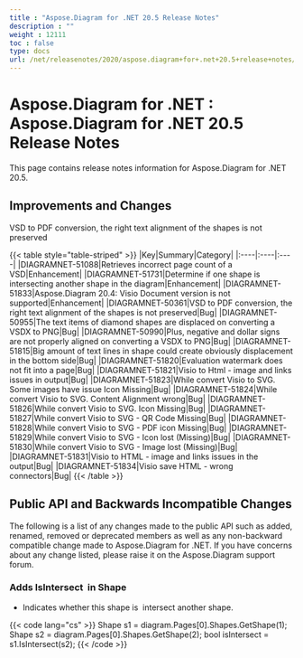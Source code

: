 ```yaml
---
title : "Aspose.Diagram for .NET 20.5 Release Notes" 
description : "" 
weight : 12111 
toc : false
type: docs
url: /net/releasenotes/2020/aspose.diagram+for+.net+20.5+release+notes/
---
```


# Aspose.Diagram for .NET : Aspose.Diagram for .NET 20.5 Release Notes


This page contains release notes information for Aspose.Diagram for .NET 20.5.

## Improvements and Changes

VSD to PDF conversion, the right text alignment of the shapes is not preserved

{{< table style="table-striped" >}}
|Key|Summary|Category|
|:----|:----|:----|
|DIAGRAMNET-51088|Retrieves incorrect page count of a VSD|Enhancement|
|DIAGRAMNET-51731|Determine if one shape is intersecting another shape in the diagram|Enhancement|
|DIAGRAMNET-51833|Aspose.Diagram 20.4: Visio Document version is not supported|Enhancement|
|DIAGRAMNET-50361|VSD to PDF conversion, the right text alignment of the shapes is not preserved|Bug|
|DIAGRAMNET-50955|The text items of diamond shapes are displaced on converting a VSDX to PNG|Bug|
|DIAGRAMNET-50990|Plus, negative and dollar signs are not properly aligned on converting a VSDX to PNG|Bug|
|DIAGRAMNET-51815|Big amount of text lines in shape could create obviously displacement in the bottom side|Bug|
|DIAGRAMNET-51820|Evaluation watermark does not fit into a page|Bug|
|DIAGRAMNET-51821|Visio to Html - image and links issues in output|Bug|
|DIAGRAMNET-51823|While convert Visio to SVG. Some images have issue Icon Missing|Bug|
|DIAGRAMNET-51824|While convert Visio to SVG. Content Alignment wrong|Bug|
|DIAGRAMNET-51826|While convert Visio to SVG. Icon Missing|Bug|
|DIAGRAMNET-51827|While convert Visio to SVG - QR Code Missing|Bug|
|DIAGRAMNET-51828|While convert Visio to SVG - PDF icon Missing|Bug|
|DIAGRAMNET-51829|While convert Visio to SVG - Icon lost (Missing)|Bug|
|DIAGRAMNET-51830|While convert Visio to SVG - Image lost (Missing)|Bug|
|DIAGRAMNET-51831|Visio to HTML - image and links issues in the output|Bug|
|DIAGRAMNET-51834|Visio save HTML - wrong connectors|Bug|
{{< /table >}}

## Public API and Backwards Incompatible Changes

The following is a list of any changes made to the public API such as added, renamed, removed or deprecated members as well as any non-backward compatible change made to Aspose.Diagram for .NET. If you have concerns about any change listed, please raise it on the Aspose.Diagram support forum.

### Adds IsIntersect  in Shape

*   Indicates whether this shape is  intersect another shape.

{{< code lang="cs" >}}
Shape s1 = diagram.Pages[0].Shapes.GetShape(1);
Shape s2 = diagram.Pages[0].Shapes.GetShape(2);
bool isIntersect = s1.IsIntersect(s2);
{{< /code >}}

  
            

